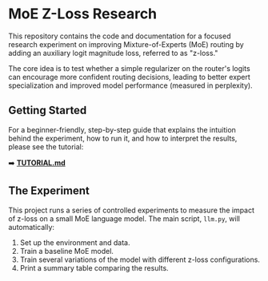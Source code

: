 # MoE Z-Loss Research

This repository contains the code and documentation for a focused research experiment on improving Mixture-of-Experts (MoE) routing by adding an auxiliary logit magnitude loss, referred to as "z-loss."

The core idea is to test whether a simple regularizer on the router's logits can encourage more confident routing decisions, leading to better expert specialization and improved model performance (measured in perplexity).

## Getting Started

For a beginner-friendly, step-by-step guide that explains the intuition behind the experiment, how to run it, and how to interpret the results, please see the tutorial:

➡️ **[TUTORIAL.md](./TUTORIAL.md)**

## The Experiment

This project runs a series of controlled experiments to measure the impact of z-loss on a small MoE language model. The main script, `llm.py`, will automatically:
1.  Set up the environment and data.
2.  Train a baseline MoE model.
3.  Train several variations of the model with different z-loss configurations.
4.  Print a summary table comparing the results.